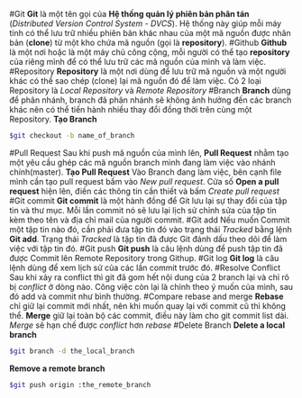 #Git
**Git** là một tên gọi của **Hệ thống quản lý phiên bản phân tán** (*Distributed Version Control System - DVCS*). Hệ thống này giúp mỗi máy tính có thể lưu trữ nhiều phiên bản khác nhau của một mã nguồn được nhân bản (**clone**) từ một kho chứa mã nguồn (gọi là **repository**).
#Github
**Github** là một nơi hoặc là một máy chủ công cộng, mỗi người có thể tạo **repository** của riêng mình để có thể lưu trữ các mã nguồn của mình và làm việc.
#Repository
**Repository** là một nơi dùng để lưu trữ mã nguồn và một người khác có thể sao chép (clone) lại mã nguồn đó để làm việc. Có 2 loại Repository là *Local Repository* và *Remote Repository*
#Branch
**Branch** dùng để phân nhánh, branch đã phân nhánh sẽ không ảnh hưởng đến các branch khác nên có thể tiến hành nhiều thay đổi đồng thời trên cùng một Repository.
**Tạo Branch**
```sh
$git checkout -b name_of_branch
```
#Pull Request
Sau khi push mã nguồn của mình lên, **Pull Request** nhằm tạo một yêu cầu ghép các mã nguồn branch mình đang làm việc vào nhánh chính(master).
**Tạo Pull Request**
Vào Branch đang làm việc, bên cạnh file mình cần tạo pull request bấm vào *New pull request*. Cửa số **Open a pull request** hiện lên, điền các thông tin cần thiết và bấm *Create pull request*
#Git commit
**Git commit** là một hành đồng để Git lưu lại sự thay đổi của tập tin và thư mục. Mỗi lần commit nó sẽ lưu lại lịch sử chỉnh sửa của tập tin kèm theo tên và địa chỉ mail của người commit.
#Git add
Nếu muốn Commit một tập tin nào đó, cần phải đưa tập tin đó vào trạng thái *Tracked* bằng lệnh **Git add**. Trạng thái *Tracked* là tập tin đã được Git đánh dấu theo dõi để làm việc với tập tin đó.
#Git push
**Git push** là câu lệnh dùng để push tập tin đã được Commit lên Remote Repository trong Githup.
#Git log
**Git log** là câu lệnh dùng để xem lịch sử của các lần commit trước đó.
#Resolve Conflict
Sau khi xảy ra conflict thì git đã gom hết nội dung của 2 branch lại và chỉ rõ bị *conflict* ở dòng nào. Công việc còn lại là chỉnh theo ý muốn của mình, sau đó add và commit như bình thường.
#Compare rebase and merge
**Rebase** chỉ giữ lại commit mới nhất, nên khi muốn quay lại với commit cũ thì không thể.
**Merge** giữ lại toàn bộ các commit, điều này làm cho git commit list dài. *Merge* sẽ hạn chế được *conflict* hơn *rebase*
#Delete Branch
**Delete a local branch**
```sh
$git branch -d the_local_branch
```
**Remove a remote branch**
```sh
$git push origin :the_remote_branch
``` 
